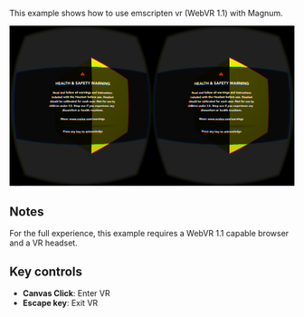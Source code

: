 This example shows how to use emscripten vr (WebVR 1.1) with Magnum.

![WebVR](webvr.png)

Notes
-----

For the full experience, this example requires a WebVR 1.1 capable browser and a VR headset.

Key controls
------------

*   **Canvas Click**: Enter VR
*   **Escape key**: Exit VR

